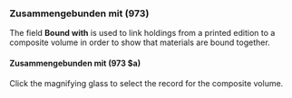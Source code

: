 ### Zusammengebunden mit (973)

The field **Bound with** is used to link holdings from a printed edition to a composite volume in order to show that materials are bound together.

#### Zusammengebunden mit (973 $a)

Click the magnifying glass to select the record for the composite volume.
